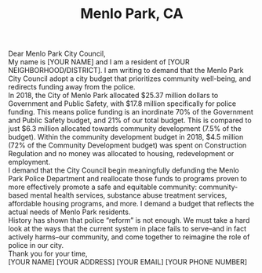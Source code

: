---
title: Menlo Park, CA
permalink: "/menlopark"
name: Letter to City Council
city: Menlo Park
state: CA
layout: email
recipients:
- CTTaylor@menlopark.org
- DCombs@menlopark.org
- BNash@menlopark.org
- CCarlton@menlopark.org
- RDMueller@menlopark.org
subject: Defund Menlo Park Police Department
body: |-
    Dear Menlo Park City Council,

    My name is [YOUR NAME] and I am a resident of [YOUR NEIGHBORHOOD/DISTRICT]. I am writing to demand that the Menlo Park City Council adopt a city budget that prioritizes community well-being, and redirects funding away from the police.

    In 2018, the City of Menlo Park allocated $25.37 million dollars to Government and Public Safety, with $17.8 million specifically for police funding. This means police funding is an inordinate 70% of the Government and Public Safety budget, and 21% of our total budget. This is compared to just $6.3 million allocated towards community development (7.5% of the budget). Within the community development budget in 2018, $4.5 million (72% of the Community Development budget) was spent on Construction Regulation and no money was allocated to housing, redevelopment or employment.

    I demand that the City Council begin meaningfully defunding the Menlo Park Police Department and reallocate those funds to programs proven to more effectively promote a safe and equitable community: community-based mental health services, substance abuse treatment services, affordable housing programs, and more. I demand a budget that reflects the actual needs of Menlo Park residents.

    History has shown that police “reform” is not enough. We must take a hard look at the ways that the current system in place fails to serve–and in fact actively harms–our community, and come together to reimagine the role of police in our city.

    Thank you for your time, 

    [YOUR NAME]
    [YOUR ADDRESS]
    [YOUR EMAIL]
    [YOUR PHONE NUMBER]
---